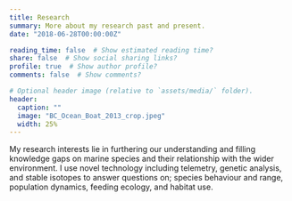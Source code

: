 ```yaml
---
title: Research
summary: More about my research past and present.
date: "2018-06-28T00:00:00Z"

reading_time: false  # Show estimated reading time?
share: false  # Show social sharing links?
profile: true  # Show author profile?
comments: false  # Show comments?

# Optional header image (relative to `assets/media/` folder).
header:
  caption: ""
  image: "BC_Ocean_Boat_2013_crop.jpeg"
  width: 25%
---
```


My research interests lie in furthering our understanding and filling knowledge gaps on marine species and their relationship with the wider environment. I use novel technology including telemetry, genetic analysis, and stable isotopes to answer questions on; species behaviour and range, population dynamics, feeding ecology, and habitat use. 
